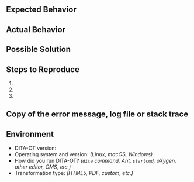 ## Expected Behavior
<!-- If you're describing a bug, tell us what should happen. -->

## Actual Behavior
<!-- Tell us what happens instead of the expected behavior. -->

## Possible Solution
<!-- Optional suggestions on how to fix the issue, or implement the changes. -->
<!-- If you know how to fix the issue, please create a pull request instead. -->

## Steps to Reproduce
<!-- Test case, Gist, set of files or steps required to reproduce the issue. -->

1.
2.
3.

<!-- Create a Gist via <https://gist.github.com/> to upload your test files. -->
<!-- Link to the Gist from the issue or attach a .zip archive of your files. -->

## Copy of the error message, log file or stack trace
<!-- Long logs should be attached or in linked Gists, not in the issue body. -->

## Environment
<!-- Include relevant details about the environment you experienced this in. -->

* DITA-OT version:
* Operating system and version:
  _(Linux, macOS, Windows)_
* How did you run DITA-OT?
  _(`dita` command, Ant, `startcmd`, oXygen, other editor, CMS, etc.)_
* Transformation type:
  _(HTML5, PDF, custom, etc.)_

<!--
Before submitting, check the Preview tab above to verify the XML markup appears
correctly and remember you can edit the description later to add information.
-->
